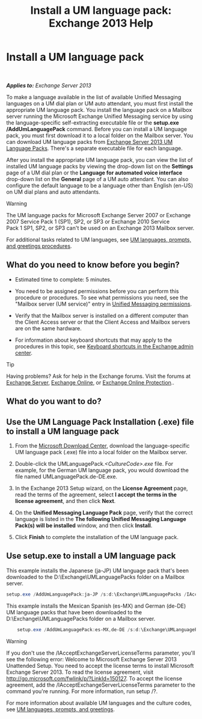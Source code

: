 ﻿---
title: 'Install a UM language pack: Exchange 2013 Help'
TOCTitle: Install a UM language pack
ms:assetid: ed14ffa5-c9b0-4367-b5da-564024b360ff
ms:mtpsurl: https://technet.microsoft.com/en-us/library/Dd876951(v=EXCHG.150)
ms:contentKeyID: 49315543
ms.date: 12/09/2016
mtps_version: v=EXCHG.150
---

# Install a UM language pack

 

_**Applies to:** Exchange Server 2013_


To make a language available in the list of available Unified Messaging languages on a UM dial plan or UM auto attendant, you must first install the appropriate UM language pack. You install the language pack on a Mailbox server running the Microsoft Exchange Unified Messaging service by using the language-specific self-extracting executable file or the **setup.exe /AddUmLanguagePack** command. Before you can install a UM language pack, you must first download it to a local folder on the Mailbox server. You can download UM language packs from [Exchange Server 2013 UM Language Packs](https://go.microsoft.com/fwlink/p/?linkid=266542). There's a separate executable file for each language.

After you install the appropriate UM language pack, you can view the list of installed UM language packs by viewing the drop-down list on the **Settings** page of a UM dial plan or the **Language for automated voice interface** drop-down list on the **General** page of a UM auto attendant. You can also configure the default language to be a language other than English (en-US) on UM dial plans and auto attendants.


> [!WARNING]
> The UM language packs for Microsoft Exchange Server 2007 or Exchange 2007 Service Pack&nbsp;1&nbsp;(SP1), SP2, or SP3 or Exchange 2010 Service Pack&nbsp;1&nbsp;SP1, SP2, or SP3 can't be used on an Exchange 2013 Mailbox server.



For additional tasks related to UM languages, see [UM languages, prompts, and greetings procedures](um-languages-prompts-and-greetings-procedures-exchange-2013-help.md).

## What do you need to know before you begin?

  - Estimated time to complete: 5 minutes.

  - You need to be assigned permissions before you can perform this procedure or procedures. To see what permissions you need, see the "Mailbox server (UM service)" entry in [Unified Messaging permissions](unified-messaging-permissions-exchange-2013-help.md).

  - Verify that the Mailbox server is installed on a different computer than the Client Access server or that the Client Access and Mailbox servers are on the same hardware.

  - For information about keyboard shortcuts that may apply to the procedures in this topic, see [Keyboard shortcuts in the Exchange admin center](keyboard-shortcuts-in-the-exchange-admin-center-2013-help.md).


> [!TIP]
> Having problems? Ask for help in the Exchange forums. Visit the forums at <A href="https://go.microsoft.com/fwlink/p/?linkid=60612">Exchange Server</A>, <A href="https://go.microsoft.com/fwlink/p/?linkid=267542">Exchange Online</A>, or <A href="https://go.microsoft.com/fwlink/p/?linkid=285351">Exchange Online Protection</A>..



## What do you want to do?

## Use the UM Language Pack Installation (.exe) file to install a UM language pack

1.  From the [Microsoft Download Center](https://go.microsoft.com/fwlink/p/?linkid=266542), download the language-specific UM language pack (.exe) file into a local folder on the Mailbox server.

2.  Double-click the UMLanguagePack.*\<CultureCode\>.exe* file. For example, for the German UM language pack, you would download the file named UMLanguagePack.de-DE.exe.

3.  In the Exchange 2013 Setup wizard, on the **License Agreement** page, read the terms of the agreement, select **I accept the terms in the license agreement**, and then click **Next**.

4.  On the **Unified Messaging Language Pack** page, verify that the correct language is listed in the **The following Unified Messaging Language Pack(s) will be installed** window, and then click **Install**.

5.  Click **Finish** to complete the installation of the UM language pack.

## Use setup.exe to install a UM language pack

This example installs the Japanese (ja-JP) UM language pack that's been downloaded to the D:\\Exchange\\UMLanguagePacks folder on a Mailbox server.

```powershell
setup.exe /AddUmLanguagePack:ja-JP /s:d:\Exchange\UMLanguagePacks /IAcceptExchangeServerLicenseTerms
```

This example installs the Mexican Spanish (es-MX) and German (de-DE) UM language packs that have been downloaded to the D:\\Exchange\\UMLanguagePacks folder on a Mailbox server.

```powershell
    setup.exe /AddUmLanguagePack:es-MX,de-DE /s:d:\Exchange\UMLanguagePacks /IAcceptExchangeServerLicenseTerms
```

> [!WARNING]
> If you don't use the /IAcceptExchangeServerLicenseTerms parameter, you'll see the following error: Welcome to Microsoft Exchange Server 2013 Unattended Setup. You need to accept the license terms to install Microsoft Exchange Server 2013. To read the license agreement, visit http://go.microsoft.com/fwlink/p/?LinkId=150127. To accept the license agreement, add the /IAcceptExchangeServerLicenseTerms parameter to the command you're running. For more information, run setup /?.



For more information about available UM languages and the culture codes, see [UM languages, prompts, and greetings](um-languages-prompts-and-greetings-exchange-2013-help.md).

